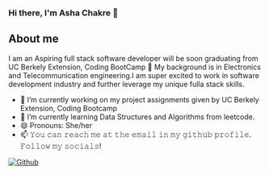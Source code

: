 ### Hi there, I'm Asha Chakre 👋
## About me
I am an Aspiring full stack software developer will be soon graduating from UC Berkely Extension, Coding BootCamp 🎉 
My background is in Electronics and Telecommunication engineering.I am super excited to work in software development industry and further leverage my unique fulla stack skills.

- 🎯  I’m currently working on my project assignments given by UC Berkely Extension, Coding Bootcamp
- 🌱 I’m currently learning Data Structures and Algorithms from leetcode.
- 😄 Pronouns: She/her
- 📫 𝚈𝚘𝚞 𝚌𝚊𝚗 𝚛𝚎𝚊𝚌𝚑 𝚖𝚎 𝚊𝚝 𝚝𝚑𝚎 𝚎𝚖𝚊𝚒𝚕 𝚒𝚗 𝚖𝚢 𝚐𝚒𝚝𝚑𝚞𝚋 𝚙𝚛𝚘𝚏𝚒𝚕𝚎. 𝙵𝚘𝚕𝚕𝚘𝚠 𝚖𝚢 𝚜𝚘𝚌𝚒𝚊𝚕𝚜!

[<img alt="Github" src="https://img.shields.io/badge/GitHub-%2312100E.svg?&style=for-the-badge&logo=Github&logoColor=white" />](https://github.com/creativetimofficial) 
